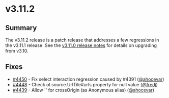 # v3.11.2

## Summary

The v3.11.2 release is a patch release that addresses a few regressions in the v3.11.1 release.  See the [v3.11.0 release notes](https://github.com/openlayers/openlayers/releases/tag/v3.11.0) for details on upgrading from v3.10.

## Fixes

 * [#4450](https://github.com/openlayers/openlayers/pull/4450) - Fix select interaction regression caused by #4391 ([@ahocevar](https://github.com/ahocevar))
 * [#4448](https://github.com/openlayers/openlayers/pull/4448) - Check ol.source.UrlTile#urls property for null value ([@fredj](https://github.com/fredj))
 * [#4439](https://github.com/openlayers/openlayers/pull/4439) - Allow '' for crossOrigin (as Anonymous alias) ([@ahocevar](https://github.com/ahocevar))
